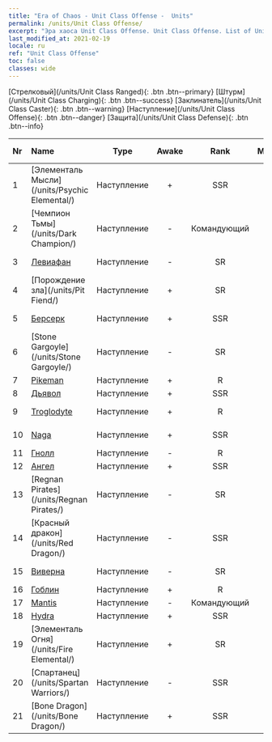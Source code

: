 ```yaml
---
title: "Era of Chaos - Unit Class Offense -  Units"
permalink: /units/Unit Class Offense/
excerpt: "Эра хаоса Unit Class Offense. Unit Class Offense. List of Unit Class in Era of Chaos"
last_modified_at: 2021-02-19
locale: ru
ref: "Unit Class Offense"
toc: false
classes: wide
---
```

 [Стрелковый](/units/Unit Class Ranged){: .btn .btn--primary} [Штурм](/units/Unit Class Charging){: .btn .btn--success} [Заклинатель](/units/Unit Class Caster){: .btn .btn--warning} [Наступление](/units/Unit Class Offense){: .btn .btn--danger} [Защита](/units/Unit Class Defense){: .btn .btn--info} 

  | Nr |         Name        |   Type   | Awake |    Rank   |   Members     |  Stars  |  Attack  |     HP    | Awaken Name  |
  |:---|:--------------------|:--------:|:-----:|:---------:|:-------------:|:-------:|:--------:|:---------:|:-------------|
  | 1 | [Элементаль Мысли](/units/Psychic Elemental/) | Наступление | + | SSR | x1 | <i class="fas fa-star"/><i class="fas fa-star"/><i class="fas fa-star"/> | 212.0 | 1749 |  Элементаль Магии  |
  | 2 | [Чемпион Тьмы](/units/Dark Champion/) | Наступление | - | Командующий | x1 | <i class="fas fa-star"/><i class="fas fa-star"/><i class="fas fa-star"/> | 1029.5 | 9504 |   -   |
  | 3 | [Левиафан](/units/Revyaratan/) | Наступление | - | SR | x4 | <i class="fas fa-star"/><i class="fas fa-star"/><i class="fas fa-star"/> | 1267.1 | 7128 |  Ancient Sea Monster  |
  | 4 | [Порождение зла](/units/Pit Fiend/) | Наступление | + | SR | x4 | <i class="fas fa-star"/><i class="fas fa-star"/> | 174.9 | 1850 |  Владыка бездны  |
  | 5 | [Берсерк](/units/Berserker/) | Наступление | + | SSR | x1 | <i class="fas fa-star"/><i class="fas fa-star"/><i class="fas fa-star"/> | 678.8 | 5317 |  Ревун смерти  |
  | 6 | [Stone Gargoyle](/units/Stone Gargoyle/) | Наступление | - | SR | x9 | <i class="fas fa-star"/><i class="fas fa-star"/> | 48.0 | 300 |    |
  | 7 | [Pikeman](/units/Pikeman/) | Наступление | + | R | x9 | <i class="fas fa-star"/> | 84.4 | 645 |  Алебардщик  |
  | 8 | [Дьявол](/units/Devil/) | Наступление | + | SSR | x1 | <i class="fas fa-star"/><i class="fas fa-star"/><i class="fas fa-star"/> | 792.0 | 5431 |  Arch Devil  |
  | 9 | [Troglodyte](/units/Troglodyte/) | Наступление | + | R | x9 | <i class="fas fa-star"/> | 86.0 | 744 |  Темный троглодит  |
  | 10 | [Naga](/units/Naga/) | Наступление | + | SSR | x1 | <i class="fas fa-star"/><i class="fas fa-star"/><i class="fas fa-star"/> | 79.4 | 811 |  Королева нага  |
  | 11 | [Гнолл](/units/Gnoll/) | Наступление | - | R | x9 | <i class="fas fa-star"/> | 84.4 | 761 |   -   |
  | 12 | [Ангел](/units/Angel/) | Наступление | + | SSR | x1 | <i class="fas fa-star"/><i class="fas fa-star"/><i class="fas fa-star"/> | 792.0 | 5431 |  Archangel  |
  | 13 | [Regnan Pirates](/units/Regnan Pirates/) | Наступление | - | SR | x4 | <i class="fas fa-star"/><i class="fas fa-star"/> | 99.3 | 695 |  Боцман-пират  |
  | 14 | [Красный дракон](/units/Red Dragon/) | Наступление | - | SSR | x1 | <i class="fas fa-star"/><i class="fas fa-star"/><i class="fas fa-star"/> | 769.3 | 5431 |   -   |
  | 15 | [Виверна](/units/Wyvern/) | Наступление | - | SR | x4 | <i class="fas fa-star"/><i class="fas fa-star"/><i class="fas fa-star"/> | 500.0 | 5544 |  Виверна-монарх  |
  | 16 | [Гоблин](/units/Goblin/) | Наступление | + | R | x9 | <i class="fas fa-star"/> | 82.7 | 761 |  Hobgoblin  |
  | 17 | [Mantis](/units/Mantis/) | Наступление | - | Командующий | x1 | <i class="fas fa-star"/><i class="fas fa-star"/><i class="fas fa-star"/> | 1140.4 | 6336 |   -   |
  | 18 | [Hydra](/units/Hydra/) | Наступление | + | SSR | x1 | <i class="fas fa-star"/><i class="fas fa-star"/><i class="fas fa-star"/> | 769.3 | 5770 |  Гидра хаоса  |
  | 19 | [Элементаль Огня](/units/Fire Elemental/) | Наступление | + | SR | x4 | <i class="fas fa-star"/><i class="fas fa-star"/> | 195.0 | 1682 |  Элементаль Энергии  |
  | 20 | [Спартанец](/units/Spartan Warriors/) | Наступление | - | SSR | x1 | <i class="fas fa-star"/><i class="fas fa-star"/><i class="fas fa-star"/> | 216.0 | 2825 |   -   |
  | 21 | [Bone Dragon](/units/Bone Dragon/) | Наступление | + | SSR | x1 | <i class="fas fa-star"/><i class="fas fa-star"/><i class="fas fa-star"/> | 758.0 | 5770 |  Призрачный дракон  |
